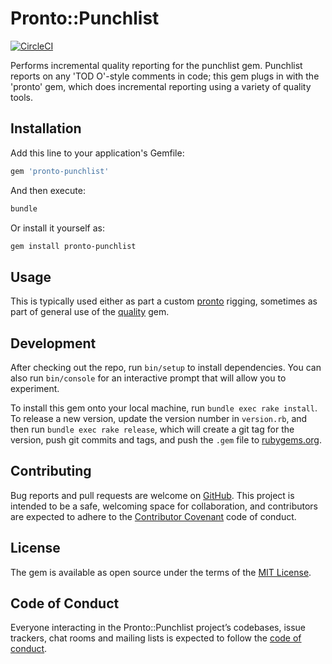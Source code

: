 # Pronto::Punchlist

[![CircleCI](https://circleci.com/gh/apiology/pronto-punchlist.svg?style=svg)](https://circleci.com/gh/apiology/pronto-punchlist)

Performs incremental quality reporting for the punchlist gem.
Punchlist reports on any 'TOD O'-style comments in code; this gem plugs
in with the 'pronto' gem, which does incremental reporting using a
variety of quality tools.

## Installation

Add this line to your application's Gemfile:

```ruby
gem 'pronto-punchlist'
```

And then execute:

```sh
bundle
```

Or install it yourself as:

```sh
gem install pronto-punchlist
```

## Usage

This is typically used either as part a custom
[pronto](https://github.com/prontolabs/pronto) rigging, sometimes as
part of general use of the
[quality](https://github.com/apiology/quality) gem.

## Development

After checking out the repo, run `bin/setup` to install
dependencies. You can also run `bin/console` for an interactive prompt
that will allow you to experiment.

To install this gem onto your local machine, run `bundle exec rake
install`. To release a new version, update the version number in
`version.rb`, and then run `bundle exec rake release`, which will
create a git tag for the version, push git commits and tags, and push
the `.gem` file to [rubygems.org](https://rubygems.org).

## Contributing

Bug reports and pull requests are welcome on
[GitHub](https://github.com/apiology/pronto-punchlist). This project
is intended to be a safe, welcoming space for collaboration, and
contributors are expected to adhere to the
[Contributor Covenant](http://contributor-covenant.org) code of conduct.

## License

The gem is available as open source under the terms of the
[MIT License](https://opensource.org/licenses/MIT).

## Code of Conduct

Everyone interacting in the Pronto::Punchlist project’s codebases,
issue trackers, chat rooms and mailing lists is expected to follow the
[code of conduct](https://github.com/[USERNAME]/pronto-punchlist/blob/main/CODE_OF_CONDUCT.md).
